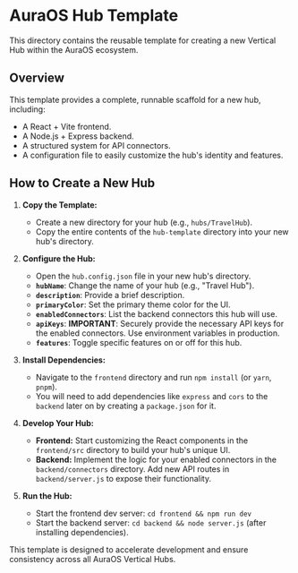 # AuraOS Hub Template

This directory contains the reusable template for creating a new Vertical Hub within the AuraOS ecosystem.

## Overview

This template provides a complete, runnable scaffold for a new hub, including:
- A React + Vite frontend.
- A Node.js + Express backend.
- A structured system for API connectors.
- A configuration file to easily customize the hub's identity and features.

## How to Create a New Hub

1.  **Copy the Template:**
    - Create a new directory for your hub (e.g., `hubs/TravelHub`).
    - Copy the entire contents of the `hub-template` directory into your new hub's directory.

2.  **Configure the Hub:**
    - Open the `hub.config.json` file in your new hub's directory.
    - **`hubName`**: Change the name of your hub (e.g., "Travel Hub").
    - **`description`**: Provide a brief description.
    - **`primaryColor`**: Set the primary theme color for the UI.
    - **`enabledConnectors`**: List the backend connectors this hub will use.
    - **`apiKeys`**: **IMPORTANT**: Securely provide the necessary API keys for the enabled connectors. Use environment variables in production.
    - **`features`**: Toggle specific features on or off for this hub.

3.  **Install Dependencies:**
    - Navigate to the `frontend` directory and run `npm install` (or `yarn`, `pnpm`).
    - You will need to add dependencies like `express` and `cors` to the `backend` later on by creating a `package.json` for it.

4.  **Develop Your Hub:**
    - **Frontend:** Start customizing the React components in the `frontend/src` directory to build your hub's unique UI.
    - **Backend:** Implement the logic for your enabled connectors in the `backend/connectors` directory. Add new API routes in `backend/server.js` to expose their functionality.

5.  **Run the Hub:**
    - Start the frontend dev server: `cd frontend && npm run dev`
    - Start the backend server: `cd backend && node server.js` (after installing dependencies).

This template is designed to accelerate development and ensure consistency across all AuraOS Vertical Hubs.
